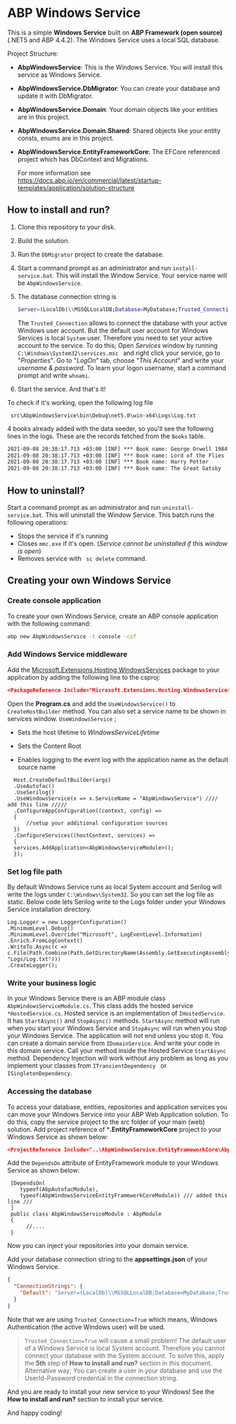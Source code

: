 # ABP Windows Service

This is a simple **Windows Service** built on **ABP Framework (open source)** (.NET5 and ABP 4.4.2). The Windows Service uses a local SQL database.


Project Structure:

- **AbpWindowsService**: This is the Windows Service. You will install this service as Windows Service.

- **AbpWindowsService.DbMigrator**: You can create your database and update it with DbMigrator.

- **AbpWindowsService.Domain**: Your domain objects like your entities are in this project.

- **AbpWindowsService.Domain.Shared**: Shared objects like your entity consts, enums are in this project.

- **AbpWindowsService.EntityFrameworkCore**: The EFCore referenced project which has DbContext and Migrations.

  For more information see https://docs.abp.io/en/commercial/latest/startup-templates/application/solution-structure 


## How to install and run?

1. Clone this repository to your disk.

2. Build the solution.

3. Run the `DbMigrator` project to create the database.

4. Start a command prompt as an administrator and run `install-service.bat`. This will install the Window Service. Your service name will be `AbpWindowsService`.

5. The database connection string is 

   ```bash
   Server=(LocalDb)\\MSSQLLocalDB;Database=MyDatabase;Trusted_Connection=True
   ```

   The `Trusted_Connection` allows to connect the database with your active Windows user account. But the default user account for Windows Services is local `System` user. Therefore you need to set your active account to the service. To do this; Open *Services* window by running `C:\Windows\System32\services.msc ` and right click your service, go to "*Properties*". Go to "*LogOn*" tab, choose "*This Account*" and write your *username & password*. To learn your logon username, start a command prompt and write `whoami`. 

6. Start the service. And that's it!



To check if it's working, open the following log file

```
 src\AbpWindowsService\bin\Debug\net5.0\win-x64\Logs\Log.txt
```



4 books already added with the data seeder, so you'll see the following lines in the logs. These are the records fetched from the `Books` table.

```cmd
2021-09-08 20:38:17.713 +03:00 [INF] *** Book name: George Orwell 1984
2021-09-08 20:38:17.713 +03:00 [INF] *** Book name: Lord of the Flies
2021-09-08 20:38:17.713 +03:00 [INF] *** Book name: Harry Potter
2021-09-08 20:38:17.713 +03:00 [INF] *** Book name: The Great Gatsby
```



## How to uninstall?

Start a command prompt as an administrator and run `uninstall-service.bat`. This will uninstall the Window Service. This batch runs the following operations:

- Stops the service if it's running
- Closes `mmc.exe` if it's open. (*Service cannot be uninstalled if this window is open*)
- Removes service with ` sc delete` command.



## Creating your own Windows Service



### Create console application

To create your own Windows Service, create an ABP console application with the following command:

```bash
abp new AbpWindowsService -t console -csf
```



### Add Windows Service middleware

Add the [Microsoft.Extensions.Hosting.WindowsServices](https://www.nuget.org/packages/Microsoft.Extensions.Hosting.WindowsServices) package to your application by adding the following line to the csproj:

```json
<PackageReference Include="Microsoft.Extensions.Hosting.WindowsServices" Version="5.0.1" />
```

Open the **Program.cs** and add  the `UseWindowsService()` to `CreateHostBuilder` method. You can also set a service name to be shown in services window. `UseWindowsService` ;

- Sets the host lifetime to *WindowsServiceLifetime*

- Sets the Content Root

- Enables logging to the event log with the application name as the default source name

  

```
  Host.CreateDefaultBuilder(args)
  .UseAutofac()
  .UseSerilog()
  .UseWindowsService(x => x.ServiceName = "AbpWindowsService") //// add this line /////
  .ConfigureAppConfiguration((context, config) =>
  {
      //setup your additional configuration sources
  })
  .ConfigureServices((hostContext, services) =>
  {
  services.AddApplication<AbpWindowsServiceModule>();
  });
```



### Set log file path

By default Windows Service runs as local System account and Serilog will write the logs under `C:\Windows\System32`. So you can set the log file as static. Below code lets Serilog write to the Logs folder under your Windows Service installation directory.

    Log.Logger = new LoggerConfiguration()
    .MinimumLevel.Debug()
    .MinimumLevel.Override("Microsoft", LogEventLevel.Information)
    .Enrich.FromLogContext()
    .WriteTo.Async(c => c.File(Path.Combine(Path.GetDirectoryName(Assembly.GetExecutingAssembly().Location), "Logs/Log.txt")))
    .CreateLogger();


### Write your business logic

In your Windows Service there is an ABP module class  `AbpWindowsServiceModule.cs`. This class adds the hosted service `*HostedService.cs`. Hosted service is an implementation of `IHostedService`. It has `StartAsync()` and `StopAsync()` methods. `StartAsync` method will run when you start your Windows Service and `StopAsync` will run when you stop your Windows Service. The application will not end unless you stop it.  You can create a domain service from `IDomainService`. And write your code in this domain service. Call your method inside the Hosted Service `StartAsync` method. Dependency Injection will work without any problem as long as you implement your classes from `ITransientDependency ` or `ISingletonDependency`.



### Accessing the database

To access your database, entities, repositories and application services you can move your Windows Service into your ABP Web Application solution. To do this, copy the service project to the src folder of your main (web) solution. Add project reference of ***.EntityFrameworkCore**  project to your Windows Service as shown below:

```json
<ProjectReference Include="..\AbpWindowsService.EntityFrameworkCore\AbpWindowsService.EntityFrameworkCore.csproj" />
```

Add the `DependsOn` attribute of EntityFramework module to your Windows Service as shown below:

```
 [DependsOn(
    typeof(AbpAutofacModule),
    typeof(AbpWindowsServiceEntityFrameworkCoreModule)) /// added this line ///
 ]
 public class AbpWindowsServiceModule : AbpModule
 {
      //....
 }
```

Now you can inject your repositories into your domain service.

Add your database connection string to the **appsettings.json** of your Windows Service.

```json
{
  "ConnectionStrings": {
    "Default": "Server=(LocalDb)\\MSSQLLocalDB;Database=MyDatabase;Trusted_Connection=True"
  }
}
```

Note that we are using `Trusted_Connection=True` which means,  Windows Authentication (the active Windows user) will be used.

> `Trusted_Connection=True`  will cause a small problem! The default user of a Windows Service is local System account. Therefore you cannot connect your database with the System account. To solve this, apply the **5th** step of **How to install and run?** section in this document. Alternative way; You can create a user in your database and use the UserId-Password credential in the connection string.

And you are ready to install your new service to your Windows! See the **How to install and run?** section to install your service.


And happy coding!